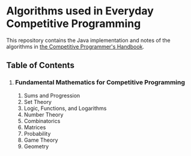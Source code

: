 # Algorithms used in Everyday Competitive Programming
This repository contains the Java implementation and notes of the algorithms in [the Competitive Programmer's Handbook](https://cses.fi/book/book.pdf).

## Table of Contents
1. ### Fundamental Mathematics for Competitive Programming
    1. Sums and Progression
    2. Set Theory
    3. Logic, Functions, and Logarithms
    4. Number Theory
    5. Combinatorics
    6. Matrices
    7. Probability
    8. Game Theory
    9. Geometry

